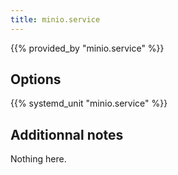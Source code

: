 ```yaml
---
title: minio.service
---
```


{{% provided_by "minio.service" %}}

## Options

{{% systemd_unit "minio.service" %}}

## Additionnal notes

Nothing here.